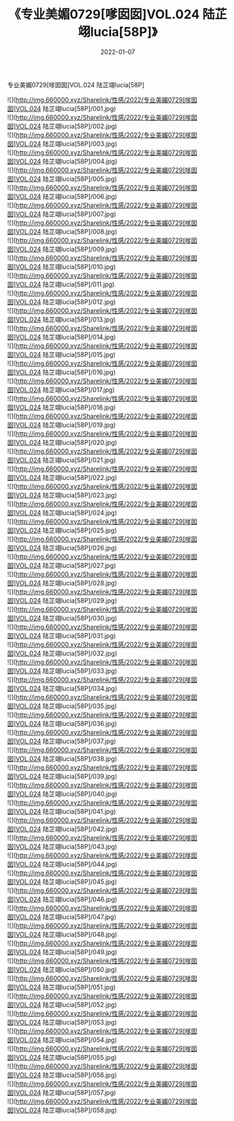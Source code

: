﻿---
layout: post
title:  《专业美媚0729[嗲囡囡]VOL.024 陆芷翊lucia[58P]》
date:   2022-01-07
img: http://img.660000.xyz/Sharelink/性感/2022/专业美媚0729[嗲囡囡]VOL.024 陆芷翊lucia[58P]/000.jpg
categories: [美女, 清纯, 唯美]
---

专业美媚0729[嗲囡囡]VOL.024 陆芷翊lucia[58P]

  ![](http://img.660000.xyz/Sharelink/性感/2022/专业美媚0729[嗲囡囡]VOL.024 陆芷翊lucia[58P]/001.jpg) <br> ![](http://img.660000.xyz/Sharelink/性感/2022/专业美媚0729[嗲囡囡]VOL.024 陆芷翊lucia[58P]/002.jpg) <br> ![](http://img.660000.xyz/Sharelink/性感/2022/专业美媚0729[嗲囡囡]VOL.024 陆芷翊lucia[58P]/003.jpg) <br> ![](http://img.660000.xyz/Sharelink/性感/2022/专业美媚0729[嗲囡囡]VOL.024 陆芷翊lucia[58P]/004.jpg) <br> ![](http://img.660000.xyz/Sharelink/性感/2022/专业美媚0729[嗲囡囡]VOL.024 陆芷翊lucia[58P]/005.jpg) <br> ![](http://img.660000.xyz/Sharelink/性感/2022/专业美媚0729[嗲囡囡]VOL.024 陆芷翊lucia[58P]/006.jpg) <br> ![](http://img.660000.xyz/Sharelink/性感/2022/专业美媚0729[嗲囡囡]VOL.024 陆芷翊lucia[58P]/007.jpg) <br> ![](http://img.660000.xyz/Sharelink/性感/2022/专业美媚0729[嗲囡囡]VOL.024 陆芷翊lucia[58P]/008.jpg) <br> ![](http://img.660000.xyz/Sharelink/性感/2022/专业美媚0729[嗲囡囡]VOL.024 陆芷翊lucia[58P]/009.jpg) <br> ![](http://img.660000.xyz/Sharelink/性感/2022/专业美媚0729[嗲囡囡]VOL.024 陆芷翊lucia[58P]/010.jpg) <br> ![](http://img.660000.xyz/Sharelink/性感/2022/专业美媚0729[嗲囡囡]VOL.024 陆芷翊lucia[58P]/011.jpg) <br> ![](http://img.660000.xyz/Sharelink/性感/2022/专业美媚0729[嗲囡囡]VOL.024 陆芷翊lucia[58P]/012.jpg) <br> ![](http://img.660000.xyz/Sharelink/性感/2022/专业美媚0729[嗲囡囡]VOL.024 陆芷翊lucia[58P]/013.jpg) <br> ![](http://img.660000.xyz/Sharelink/性感/2022/专业美媚0729[嗲囡囡]VOL.024 陆芷翊lucia[58P]/014.jpg) <br> ![](http://img.660000.xyz/Sharelink/性感/2022/专业美媚0729[嗲囡囡]VOL.024 陆芷翊lucia[58P]/015.jpg) <br> ![](http://img.660000.xyz/Sharelink/性感/2022/专业美媚0729[嗲囡囡]VOL.024 陆芷翊lucia[58P]/016.jpg) <br> ![](http://img.660000.xyz/Sharelink/性感/2022/专业美媚0729[嗲囡囡]VOL.024 陆芷翊lucia[58P]/017.jpg) <br> ![](http://img.660000.xyz/Sharelink/性感/2022/专业美媚0729[嗲囡囡]VOL.024 陆芷翊lucia[58P]/018.jpg) <br> ![](http://img.660000.xyz/Sharelink/性感/2022/专业美媚0729[嗲囡囡]VOL.024 陆芷翊lucia[58P]/019.jpg) <br> ![](http://img.660000.xyz/Sharelink/性感/2022/专业美媚0729[嗲囡囡]VOL.024 陆芷翊lucia[58P]/020.jpg) <br> ![](http://img.660000.xyz/Sharelink/性感/2022/专业美媚0729[嗲囡囡]VOL.024 陆芷翊lucia[58P]/021.jpg) <br> ![](http://img.660000.xyz/Sharelink/性感/2022/专业美媚0729[嗲囡囡]VOL.024 陆芷翊lucia[58P]/022.jpg) <br> ![](http://img.660000.xyz/Sharelink/性感/2022/专业美媚0729[嗲囡囡]VOL.024 陆芷翊lucia[58P]/023.jpg) <br> ![](http://img.660000.xyz/Sharelink/性感/2022/专业美媚0729[嗲囡囡]VOL.024 陆芷翊lucia[58P]/024.jpg) <br> ![](http://img.660000.xyz/Sharelink/性感/2022/专业美媚0729[嗲囡囡]VOL.024 陆芷翊lucia[58P]/025.jpg) <br> ![](http://img.660000.xyz/Sharelink/性感/2022/专业美媚0729[嗲囡囡]VOL.024 陆芷翊lucia[58P]/026.jpg) <br> ![](http://img.660000.xyz/Sharelink/性感/2022/专业美媚0729[嗲囡囡]VOL.024 陆芷翊lucia[58P]/027.jpg) <br> ![](http://img.660000.xyz/Sharelink/性感/2022/专业美媚0729[嗲囡囡]VOL.024 陆芷翊lucia[58P]/028.jpg) <br> ![](http://img.660000.xyz/Sharelink/性感/2022/专业美媚0729[嗲囡囡]VOL.024 陆芷翊lucia[58P]/029.jpg) <br> ![](http://img.660000.xyz/Sharelink/性感/2022/专业美媚0729[嗲囡囡]VOL.024 陆芷翊lucia[58P]/030.jpg) <br> ![](http://img.660000.xyz/Sharelink/性感/2022/专业美媚0729[嗲囡囡]VOL.024 陆芷翊lucia[58P]/031.jpg) <br> ![](http://img.660000.xyz/Sharelink/性感/2022/专业美媚0729[嗲囡囡]VOL.024 陆芷翊lucia[58P]/032.jpg) <br> ![](http://img.660000.xyz/Sharelink/性感/2022/专业美媚0729[嗲囡囡]VOL.024 陆芷翊lucia[58P]/033.jpg) <br> ![](http://img.660000.xyz/Sharelink/性感/2022/专业美媚0729[嗲囡囡]VOL.024 陆芷翊lucia[58P]/034.jpg) <br> ![](http://img.660000.xyz/Sharelink/性感/2022/专业美媚0729[嗲囡囡]VOL.024 陆芷翊lucia[58P]/035.jpg) <br> ![](http://img.660000.xyz/Sharelink/性感/2022/专业美媚0729[嗲囡囡]VOL.024 陆芷翊lucia[58P]/036.jpg) <br> ![](http://img.660000.xyz/Sharelink/性感/2022/专业美媚0729[嗲囡囡]VOL.024 陆芷翊lucia[58P]/037.jpg) <br> ![](http://img.660000.xyz/Sharelink/性感/2022/专业美媚0729[嗲囡囡]VOL.024 陆芷翊lucia[58P]/038.jpg) <br> ![](http://img.660000.xyz/Sharelink/性感/2022/专业美媚0729[嗲囡囡]VOL.024 陆芷翊lucia[58P]/039.jpg) <br> ![](http://img.660000.xyz/Sharelink/性感/2022/专业美媚0729[嗲囡囡]VOL.024 陆芷翊lucia[58P]/040.jpg) <br> ![](http://img.660000.xyz/Sharelink/性感/2022/专业美媚0729[嗲囡囡]VOL.024 陆芷翊lucia[58P]/041.jpg) <br> ![](http://img.660000.xyz/Sharelink/性感/2022/专业美媚0729[嗲囡囡]VOL.024 陆芷翊lucia[58P]/042.jpg) <br> ![](http://img.660000.xyz/Sharelink/性感/2022/专业美媚0729[嗲囡囡]VOL.024 陆芷翊lucia[58P]/043.jpg) <br> ![](http://img.660000.xyz/Sharelink/性感/2022/专业美媚0729[嗲囡囡]VOL.024 陆芷翊lucia[58P]/044.jpg) <br> ![](http://img.660000.xyz/Sharelink/性感/2022/专业美媚0729[嗲囡囡]VOL.024 陆芷翊lucia[58P]/045.jpg) <br> ![](http://img.660000.xyz/Sharelink/性感/2022/专业美媚0729[嗲囡囡]VOL.024 陆芷翊lucia[58P]/046.jpg) <br> ![](http://img.660000.xyz/Sharelink/性感/2022/专业美媚0729[嗲囡囡]VOL.024 陆芷翊lucia[58P]/047.jpg) <br> ![](http://img.660000.xyz/Sharelink/性感/2022/专业美媚0729[嗲囡囡]VOL.024 陆芷翊lucia[58P]/048.jpg) <br> ![](http://img.660000.xyz/Sharelink/性感/2022/专业美媚0729[嗲囡囡]VOL.024 陆芷翊lucia[58P]/049.jpg) <br> ![](http://img.660000.xyz/Sharelink/性感/2022/专业美媚0729[嗲囡囡]VOL.024 陆芷翊lucia[58P]/050.jpg) <br> ![](http://img.660000.xyz/Sharelink/性感/2022/专业美媚0729[嗲囡囡]VOL.024 陆芷翊lucia[58P]/051.jpg) <br> ![](http://img.660000.xyz/Sharelink/性感/2022/专业美媚0729[嗲囡囡]VOL.024 陆芷翊lucia[58P]/052.jpg) <br> ![](http://img.660000.xyz/Sharelink/性感/2022/专业美媚0729[嗲囡囡]VOL.024 陆芷翊lucia[58P]/053.jpg) <br> ![](http://img.660000.xyz/Sharelink/性感/2022/专业美媚0729[嗲囡囡]VOL.024 陆芷翊lucia[58P]/054.jpg) <br> ![](http://img.660000.xyz/Sharelink/性感/2022/专业美媚0729[嗲囡囡]VOL.024 陆芷翊lucia[58P]/055.jpg) <br> ![](http://img.660000.xyz/Sharelink/性感/2022/专业美媚0729[嗲囡囡]VOL.024 陆芷翊lucia[58P]/056.jpg) <br> ![](http://img.660000.xyz/Sharelink/性感/2022/专业美媚0729[嗲囡囡]VOL.024 陆芷翊lucia[58P]/057.jpg) <br> ![](http://img.660000.xyz/Sharelink/性感/2022/专业美媚0729[嗲囡囡]VOL.024 陆芷翊lucia[58P]/058.jpg) <br>